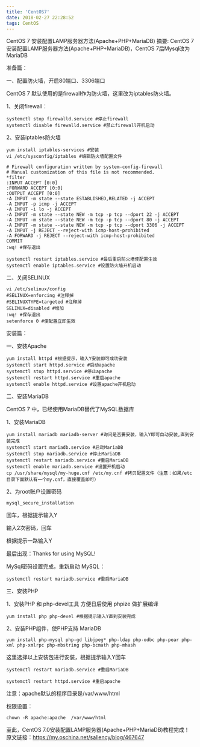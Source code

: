 ```yaml
---
title: 'CentOS7'
date: 2018-02-27 22:28:52
tags: CentOS
---
```

CentOS 7 安装配置LAMP服务器方法(Apache+PHP+MariaDB)
摘要: CentOS 7 安装配置LAMP服务器方法(Apache+PHP+MariaDB)，CentOS 7后Mysql改为MariaDB
<!--more-->
准备篇：

一、配置防火墙，开启80端口、3306端口

CentOS 7 默认使用的是firewall作为防火墙，这里改为iptables防火墙。

1、关闭firewall：
```
systemctl stop firewalld.service #停止firewall 
systemctl disable firewalld.service #禁止firewall开机启动
```
2、安装iptables防火墙

```
yum install iptables-services #安装 
vi /etc/sysconfig/iptables #编辑防火墙配置文件
```
```
# Firewall configuration written by system-config-firewall 
# Manual customization of this file is not recommended. 
*filter 
:INPUT ACCEPT [0:0] 
:FORWARD ACCEPT [0:0] 
:OUTPUT ACCEPT [0:0] 
-A INPUT -m state --state ESTABLISHED,RELATED -j ACCEPT 
-A INPUT -p icmp -j ACCEPT 
-A INPUT -i lo -j ACCEPT 
-A INPUT -m state --state NEW -m tcp -p tcp --dport 22 -j ACCEPT 
-A INPUT -m state --state NEW -m tcp -p tcp --dport 80 -j ACCEPT 
-A INPUT -m state --state NEW -m tcp -p tcp --dport 3306 -j ACCEPT 
-A INPUT -j REJECT --reject-with icmp-host-prohibited 
-A FORWARD -j REJECT --reject-with icmp-host-prohibited 
COMMIT 
:wq! #保存退出
```
```
systemctl restart iptables.service #最后重启防火墙使配置生效 
systemctl enable iptables.service #设置防火墙开机启动
```
二、关闭SELINUX
```
vi /etc/selinux/config
#SELINUX=enforcing #注释掉
#SELINUXTYPE=targeted #注释掉
SELINUX=disabled #增加
:wq! #保存退出
setenforce 0 #使配置立即生效
```
安装篇：

一、安装Apache
```
yum install httpd #根据提示，输入Y安装即可成功安装
systemctl start httpd.service #启动apache
systemctl stop httpd.service #停止apache
systemctl restart httpd.service #重启apache
systemctl enable httpd.service #设置apache开机启动
```
二、安装MariaDB

CentOS 7 中，已经使用MariaDB替代了MySQL数据库

1、安装MariaDB
```
yum install mariadb mariadb-server #询问是否要安装，输入Y即可自动安装,直到安装完成
systemctl start mariadb.service #启动MariaDB
systemctl stop mariadb.service #停止MariaDB
systemctl restart mariadb.service #重启MariaDB
systemctl enable mariadb.service #设置开机启动
cp /usr/share/mysql/my-huge.cnf /etc/my.cnf #拷贝配置文件（注意：如果/etc目录下面默认有一个my.cnf，直接覆盖即可）
```
2、为root账户设置密码
```
mysql_secure_installation
```
回车，根据提示输入Y

输入2次密码，回车

根据提示一路输入Y

最后出现：Thanks for using MySQL!

MySql密码设置完成，重新启动 MySQL：
```
systemctl restart mariadb.service #重启MariaDB
```
三、安装PHP

1、安装PHP 和 php-devel工具 方便日后使用 phpize 做扩展编译
```
yum install php php-devel #根据提示输入Y直到安装完成
```
2、安装PHP组件，使PHP支持 MariaDB
```
yum install php-mysql php-gd libjpeg* php-ldap php-odbc php-pear php-xml php-xmlrpc php-mbstring php-bcmath php-mhash
```
这里选择以上安装包进行安装，根据提示输入Y回车
```
systemctl restart mariadb.service #重启MariaDB

systemctl restart httpd.service #重启apache
```
注意：apache默认的程序目录是/var/www/html

权限设置：
```
chown -R apache:apache  /var/www/html
```
至此，CentOS 7.0安装配置LAMP服务器(Apache+PHP+MariaDB)教程完成！
原文链接：https://my.oschina.net/sallency/blog/467647